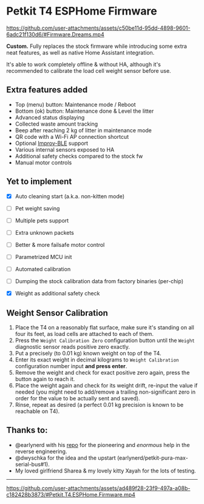# Petkit T4 ESPHome Firmware

https://github.com/user-attachments/assets/c50be11d-95dd-4898-9601-6adc21f130d6/#Firmware.Dreams.mp4


**Custom.** Fully replaces the stock firmware while introducing some extra neat features, as well as native Home Assistant integration.

It's able to work completely offline & without HA, although it's recommended to calibrate the load cell weight sensor before use.


## Extra features added

- Top (menu) button: Maintenance mode / Reboot
- Bottom (ok) button: Maintenance done & Level the litter
- Advanced status displaying
- Collected waste amount tracking
- Beep after reaching 2 kg of litter in maintenance mode
- QR code with a Wi-Fi AP connection shortcut
- Optional [Improv-BLE](https://improv-wifi.com) support
- Various internal sensors exposed to HA
- Additional safety checks compared to the stock fw
- Manual motor controls


## Yet to implement

* [x] Auto cleaning start (a.k.a. non-kitten mode)
* [ ] Pet weight saving
* [ ] Multiple pets support
* [ ] Extra unknown packets
* [ ] Better & more failsafe motor control
* [ ] Parametrized MCU init
* [ ] Automated calibration
* [ ] Dumping the stock calibration data from factory binaries (per-chip)
* [x] Weight as additional safety check


## Weight Sensor Calibration

1. Place the T4 on a reasonably flat surface, make sure it's standing on all four its feet, as load cells are attached to each of them.
2. Press the `Weight Calibration Zero` configuration button until the `Weight` diagnostic sensor reads positive zero exactly.
3. Put a precisely (to 0.01 kg) known weight on top of the T4.
4. Enter its exact weight in decimal kilograms to `Weight Calibration` configuration number input **and press enter**.
5. Remove the weight and check for exact positive zero again, press the button again to reach it.
6. Place the weight again and check for its weight drift, re-input the value if needed (you might need to add/remove a trailing non-significant zero in order for the value to be actually sent and saved).
7. Rinse, repeat as desired (a perfect 0.01 kg precision is known to be reachable on T4).


## Thanks to:

- @earlynerd with his [repo](https://github.com/earlynerd/petkit-pura-max-serial-bus) for the pioneering and _enormous_ help in the reverse engineering.
- @dwyschka for the idea and the upstart (earlynerd/petkit-pura-max-serial-bus#1).
- My loved girlfriend Sharea & my lovely kitty Xayah for the lots of testing.


---

https://github.com/user-attachments/assets/ad489f28-23f9-497a-a08b-c182428b3873/#Petkit.T4.ESPHome.Firmware.mp4
